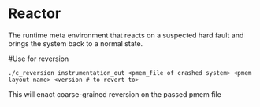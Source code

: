 # Reactor

The runtime meta environment that reacts on a suspected hard fault and brings
the system back to a normal state.

#Use for reversion

```
./c_reversion instrumentation_out <pmem_file of crashed system> <pmem layout name> <version # to revert to>
```

This will enact coarse-grained reversion on the passed pmem file

